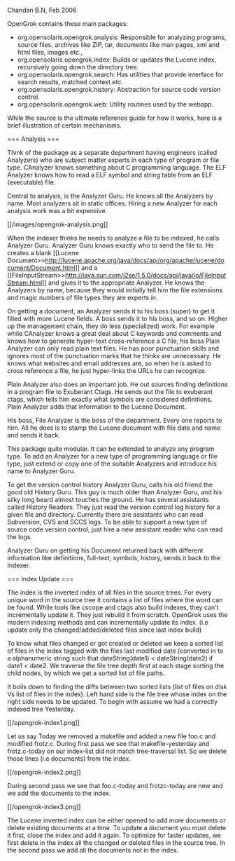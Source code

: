  Chandan B.N, Feb 2006

 OpenGrok contains these main packages:

* org.opensolaris.opengrok.analysis: Responsible for analyzing programs, source files, archives like ZIP, tar, documents like man pages, xml and html files, images etc.,
* org.opensolaris.opengrok.index: Builds or updates the Lucene index, recursively going down the directory tree.
* org.opensolaris.opengrok.search: Has utilities that provide interface for search results, matched context etc.
* org.opensolaris.opengrok.history: Abstraction for source code version control.
* org.opensolaris.opengrok.web: Utility routines used by the webapp.

 While the source is the ultimate reference guide for how it works, here is a brief illustration of certain mechanisms.

=== Analysis ===

 Think of the package as a separate department having engineers (called Analyzers) who are subject matter experts in each type of program or file type. CAnalyzer knows something about C programming language. The ELF Analyzer knows how to read a ELF symbol and string table from an ELF (executable) file.

Central to analysis, is the Analyzer Guru. He knows all the Analyzers by name. Most analyzers sit in static offices. Hiring a new Analyzer for each analysis work was a bit expensive.

[[/images/opengrok-analysis.png]]

 When the indexer thinks he needs to analyze a file to be indexed, he calls Analyzer Guru. Analyzer Guru knows exactly who to send the file to. He creates a blank [[Lucene Document>>http://lucene.apache.org/java/docs/api/org/apache/lucene/document/Document.html]] and a [[FileInputStream>>http://java.sun.com/j2se/1.5.0/docs/api/java/io/FileInputStream.html]] and gives it to the appropriate Analyzer. He knows the Analyzers by name, because they would initially tell him the file extensions and magic numbers of file types they are experts in.

 On getting a document, an Analyzer sends it to his boss (super) to get it filled with more Lucene fields. A boss sends it to his boss, and so on. Higher up the management chain, they do less (specialized) work. For example while CAnalyzer knows a great deal about C keywords and comments and knows how to generate hyper-text cross-reference a C file, his boss Plain Analyzer can only read plain text files. He has poor punctuation skills and ignores most of the punctuation marks that he thinks are unnecessary. He knows what websites and email addresses are, so when he is asked to cross reference a file, he just hyper-links the URLs he can recognize.

 Plain Analyzer also does an important job. He out sources finding definitions in a program file to Exuberant Ctags. He sends out the file to exuberant ctags, which tells him exactly what symbols are considered definitions. Plain Analyzer adds that information to the Lucene Document.

 His boss, File Analyzer is the boss of the department. Every one reports to him. All he does is to stamp the Lucene document with file date and name and sends it back.

 This package quite modular. It can be extended to analyze any program type. To add an Analyzer for a new type of programming language or file type, just extend or copy one of the suitable Analyzers and introduce his name to Analyzer Guru.

 To get the version control history Analyzer Guru, calls his old friend the good old History Guru. This guy is much older than Analyzer Guru, and his silky long beard almost touches the ground. He has several assistants called History Readers. They just read the version control log history for a given file and directory. Currently there are assistants who can read Subversion, CVS and SCCS logs. To be able to support a new type of source code version control, just hire a new assistant reader who can read the logs.

 Analyzer Guru on getting his Document returned back with different information like definitions, full-text, symbols, history, sends it back to the Indexer.

=== Index Update ===

 The index is the inverted index of all files in the source trees. For every unique word in the source tree it contains a list of files where the word can be found. While tools like cscope and ctags also build indexes, they can't incrementally update it. They just rebuild it from scratch. OpenGrok uses the modern indexing methods and can incrementally update its index. (i.e update only the changed/added/deleted files since last index build)

 To know what files changed or got created or deleted we keep a sorted list of files in the index tagged with the files last modified date (converted in to a alphanumeric string such that dateString(date1) < dateString(date2) if date1 < date2. We traverse the file tree depth first at each stage sorting the child nodes, by which we get a sorted list of file paths.

 It boils down to finding the diffs between two sorted lists (list of files on disk Vs list of files in the index). Left hand side is the file tree whose index on the right side needs to be updated. To begin with assume we had a correctly indexed tree Yesterday.

[[/opengrok-index1.png]]

 Let us say Today we removed a makefile and added a new file foo.c and modified frotz.c. During first pass we see that makefile-yesterday and frotz.c-today on our index-list did not match tree-traversal list. So we delete those lines (i.e documents) from the index.

[[/opengrok-index2.png]]

 During second pass we see that foo.c-today and frotzc-today are new and we add the documents to the index.

[[/opengrok-index3.png]]

 The Lucene inverted index can be either opened to add more documents or delete existing documents at a time. To update a document you must delete it first, close the index and add it again. To optimize for faster updates, we first delete in the index all the changed or deleted files in the source tree. In the second pass we add all the documents not in the index.
